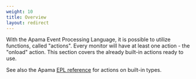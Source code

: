 ```yaml
---
weight: 10
title: Overview
layout: redirect
---
```


With the Apama Event Processing Language, it is possible to utilize functions, called "actions". Every monitor will have at least one action - the "onload" action. This section covers the already built-in actions ready to use.

See also the Apama [EPL reference](https://documentation.softwareag.com/onlinehelp/Rohan/Apama/v10-3-1/apama10-3-1/apama-webhelp/index.html#page/apama-webhelp%2Fco-ApaEplRef_types.html) for actions on built-in types.
